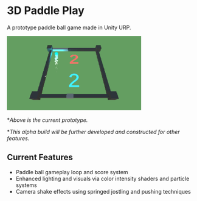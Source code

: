 # 3D Paddle Play
A prototype paddle ball game made in Unity URP.

 <img src="/Assets/GIF/showcase.gif" alt="Parametric Surfaces" style="width: 70%"> 

*_Above is the current prototype._ 

*_This alpha build will be further developed and constructed for other features._

## Current Features
- Paddle ball gameplay loop and score system
- Enhanced lighting and visuals via color intensity shaders and particle systems
- Camera shake effects using springed jostling and pushing techniques
